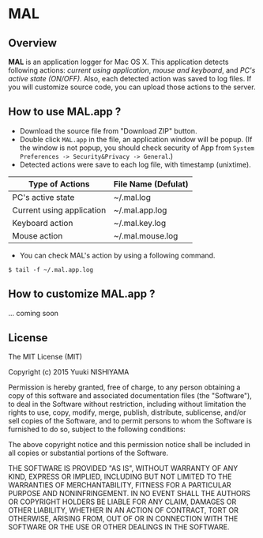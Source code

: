 # MAL

## Overview
**MAL** is an application logger for Mac OS X. 
This application detects following actions: _current using application_, _mouse and keyboard_, and _PC's active state (ON/OFF)_. Also, each detected action was saved to log files. If you will customize source code, you can upload those actions to the server. 

## How to use MAL.app ?
- Download the source file from "Download ZIP" button.
- Double click `MAL.app` in the file, an application window will be popup. (If the window is not popup, you should check security of App from `System Preferences -> Security&Privacy -> General`.)
- Detected actions were save to each log file, with timestamp (unixtime).

|Type of Actions|File Name (Defulat)|
|---|---|
|PC's active state|~/.mal.log|
|Current using application|~/.mal.app.log|
|Keyboard action|~/.mal.key.log|
|Mouse action|~/.mal.mouse.log|

- You can check MAL's action by using a following command.
```
$ tail -f ~/.mal.app.log
```


## How to customize MAL.app ?
... coming soon


## License
The MIT License (MIT)

Copyright (c) 2015 Yuuki NISHIYAMA

Permission is hereby granted, free of charge, to any person obtaining a copy of this software and associated documentation files (the "Software"), to deal in the Software without restriction, including without limitation the rights to use, copy, modify, merge, publish, distribute, sublicense, and/or sell copies of the Software, and to permit persons to whom the Software is furnished to do so, subject to the following conditions:

The above copyright notice and this permission notice shall be included in all copies or substantial portions of the Software.

THE SOFTWARE IS PROVIDED "AS IS", WITHOUT WARRANTY OF ANY KIND, EXPRESS OR IMPLIED, INCLUDING BUT NOT LIMITED TO THE WARRANTIES OF MERCHANTABILITY, FITNESS FOR A PARTICULAR PURPOSE AND NONINFRINGEMENT. IN NO EVENT SHALL THE AUTHORS OR COPYRIGHT HOLDERS BE LIABLE FOR ANY CLAIM, DAMAGES OR OTHER LIABILITY, WHETHER IN AN ACTION OF CONTRACT, TORT OR OTHERWISE, ARISING FROM, OUT OF OR IN CONNECTION WITH THE SOFTWARE OR THE USE OR OTHER DEALINGS IN THE SOFTWARE.
